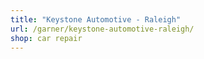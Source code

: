```yaml
---
title: "Keystone Automotive - Raleigh"
url: /garner/keystone-automotive-raleigh/
shop: car repair
---
```

